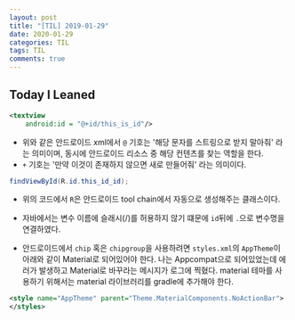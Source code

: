 ```yaml
---
layout: post
title: "[TIL] 2019-01-29"
date: 2020-01-29
categories: TIL
tags: TIL
comments: true
---
```


## Today I Leaned
```xml
<textview
    android:id = "@+id/this_is_id"/>
```

- 위와 같은 안드로이드 xml에서 `@` 기호는 '해당 문자를 스트링으로 받지 말아줘' 라는 의미이며, 동시에 안드로이드 리소스 중 해당 컨텐츠를 찾는 역할을 한다.
- `+` 기호는 '만약 이것이 존재하지 않으면 새로 만들어줘' 라는 의미이다.

```java
findViewById(R.id.this_id_id);
```
- 위의 코드에서 `R`은 안드로이드 tool chain에서 자동으로 생성해주는 클래스이다. 
- 자바에서는 변수 이름에 슬래시(/)를 허용하지 않기 떄문에 `id`뒤에 `.`으로 변수명을 연결하였다.

- 안드로이드에서 `chip` 혹은 `chipgroup`을 사용하려면 `styles.xml`의 `AppTheme`이 아래와 같이 Material로 되어있어야 한다. 나는 Appcompat으로 되어있었는데 에러가 발생하고 Material로 바꾸라는 메시지가 로그에 찍혔다. material 테마를 사용하기 위해서는 material 라이브러리를 gradle에 추가해야 한다.
```xml
<style name="AppTheme" parent="Theme.MaterialComponents.NoActionBar">
</styles>
```